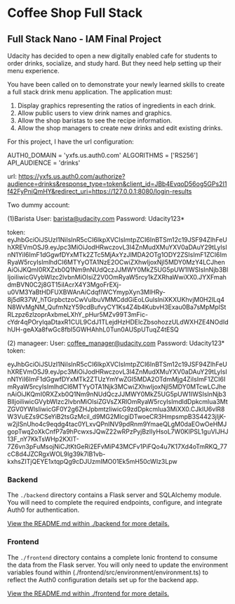 # Coffee Shop Full Stack

## Full Stack Nano - IAM Final Project

Udacity has decided to open a new digitally enabled cafe for students to order drinks, socialize, and study hard. But they need help setting up their menu experience.

You have been called on to demonstrate your newly learned skills to create a full stack drink menu application. The application must:

1. Display graphics representing the ratios of ingredients in each drink.
2. Allow public users to view drink names and graphics.
3. Allow the shop baristas to see the recipe information.
4. Allow the shop managers to create new drinks and edit existing drinks.

For this project, I have the url configuration:

AUTH0_DOMAIN = 'yxfs.us.auth0.com'
ALGORITHMS = ['RS256']
API_AUDIENCE = 'drinks'

url: https://yxfs.us.auth0.com/authorize?audience=drinks&response_type=token&client_id=JBb4EvqoD56og5GPs2I1f42FyPniQmHY&redirect_uri=https://127.0.0.1:8080/login-results

Two dummy account:

(1)Barista
User: barista@udacity.com
Password: Udacity123*

token:
eyJhbGciOiJSUzI1NiIsInR5cCI6IkpXVCIsImtpZCI6InBTSm12c19JSF94ZlhFeUhXREVmOSJ9.eyJpc3MiOiJodHRwczovL3l4ZnMudXMuYXV0aDAuY29tLyIsInN1YiI6ImF1dGgwfDYxMTk2ZTc5MjAxYzJlMDA2OTg1ODY2ZSIsImF1ZCI6ImRyaW5rcyIsImlhdCI6MTYyOTA1NzE2OCwiZXhwIjoxNjI5MDY0MzY4LCJhenAiOiJKQmI0RXZxb0Q1Nm9nNUdQczJJMWY0MkZ5UG5pUW1IWSIsInNjb3BlIjoiIiwicGVybWlzc2lvbnMiOlsiZ2V0OmRyaW5rcy1kZXRhaWwiXX0.JYXFmahdmBVN0C2j8GT15iIAcrX4Y3MgoFrEXj-u0VM3YaBtHDFUXBWAnAiCdqflWCYmypXyn3MlHRy-8j5dR37W_hTGrpbctzoCwVuIbuVMMCddGiEoLGulslniXKXUKhvjM0H2lLq4N8WvMgNM_QufmNzY59cdBufvyCY1Ks4Z4b4KubvH3Exau0Ba7sMpMplStRLzpz6zlzoprAxbmeLXhY_pHur5MZv99T3mFic-cYdr4qPOrylqaDtaxR1CUL9CdJ1TLejdHzHDElcZbsohozzULdWXHZE4NOdIdhUH-geAXa8fwGc8fbI5GWHAhhL0Tun0AUSpUTuqZ4tESQ

(2) manageer:
User: coffee_manager@udacity.com
Password: Udacity123*
token:

 eyJhbGciOiJSUzI1NiIsInR5cCI6IkpXVCIsImtpZCI6InBTSm12c19JSF94ZlhFeUhXREVmOSJ9.eyJpc3MiOiJodHRwczovL3l4ZnMudXMuYXV0aDAuY29tLyIsInN1YiI6ImF1dGgwfDYxMTk2ZTUzYmYwZGI5MDA2OTdmMjg4ZiIsImF1ZCI6ImRyaW5rcyIsImlhdCI6MTYyOTA1Njk3MCwiZXhwIjoxNjI5MDY0MTcwLCJhenAiOiJKQmI0RXZxb0Q1Nm9nNUdQczJJMWY0MkZ5UG5pUW1IWSIsInNjb3BlIjoiIiwicGVybWlzc2lvbnMiOlsiZGVsZXRlOmRyaW5rcyIsImdldDpkcmlua3MtZGV0YWlsIiwicGF0Y2g6ZHJpbmtzIiwicG9zdDpkcmlua3MiXX0.CJkIU6vlR8W3VuEZs9CSeYiB2tsGzMcil_d9MG2MlcgiDTwoeCR3HmpsmpB3S4423jIjK-w2jISnUho4c9eqdg4tac0YLxvQPnINV9pdRnm9YmaeQLgM0daEOwOeHMJgopTwq2oXkCnfP7a9hPcwxsJQwZ22wRPzPyjBzlIyHsoL7W0KlPSL1guVIJHJ13F_nY7KkTsWHp2KXIT-7Z6vn3pFuMsojNiCJtKtGeRi2EFvMiP43MCFv1PiFQo4u7K17Xd4oTmRKQ_77cC8d4JZCRgxWOL9lg39k7IB1vb-kxhsZITjQEYE1xtqpQg9cDJUzmIMO01Ek5mH50cWIz3Lpw

### Backend

The `./backend` directory contains a Flask server and SQLAlchemy module. You will need to complete the required endpoints, configure, and integrate Auth0 for authentication.

[View the README.md within ./backend for more details.](./backend/README.md)

### Frontend

The `./frontend` directory contains a complete Ionic frontend to consume the data from the Flask server. You will only need to update the environment variables found within (./frontend/src/environment/environment.ts) to reflect the Auth0 configuration details set up for the backend app.

[View the README.md within ./frontend for more details.](./frontend/README.md)
